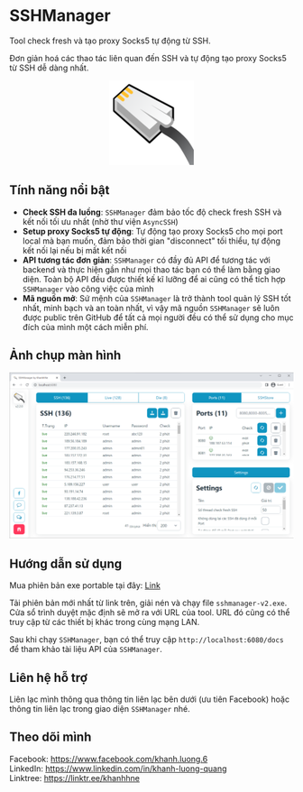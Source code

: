 # SSHManager

Tool check fresh và tạo proxy Socks5 tự động từ SSH.

Đơn giản hoá các thao tác liên quan đến SSH và tự động tạo proxy Socks5 từ SSH
dễ dàng nhất.

<p align="center">
  <!--suppress CheckImageSize -->
  <img src="public/logo.png" alt="sshmanager logo" width="150"/>
</p>

Tính năng nổi bật
----

- **Check SSH đa luồng**: `SSHManager` đảm bảo tốc độ check fresh SSH và kết nối
  tối ưu nhất (nhờ thư viện `AsyncSSH`)
- **Setup proxy Socks5 tự động**: Tự động tạo proxy Socks5 cho mọi port local mà
  bạn muốn, đảm bảo thời gian "disconnect" tối thiểu, tự động kết nối lại nếu bị
  mất kết nối
- **API tương tác đơn giản**: `SSHManager` có đầy đủ API để tương tác với backend
  và thực hiện gần như mọi thao tác bạn có thể làm bằng giao diện. Toàn bộ API đều
  được thiết kế kĩ lưỡng để ai cũng có thể tích hợp `SSHManager` vào công việc của
  mình
- **Mã nguồn mở**: Sứ mệnh của `SSHManager` là trở thành tool quản lý SSH tốt nhất,
  minh bạch và an toàn nhất, vì vậy mã nguồn `SSHManager` sẽ luôn được public trên
  GitHub để tất cả mọi người đều có thể sử dụng cho mục đích của mình một cách miễn
  phí.

Ảnh chụp màn hình
----
<p align="center">
  <!--suppress CheckImageSize -->
  <img src="logo/screenshot-1.png" alt="screenshot" width="600"/>
</p>

Hướng dẫn sử dụng
----
Mua phiên bản exe portable tại đây: <a href="https://taphoammo.net/gian-hang/sshmanager-v2-2-ban-moi-nhat">Link</a>

Tải phiên bản mới nhất từ link trên, giải nén và chạy file `sshmanager-v2.exe`.
Cửa sổ trình duyệt mặc định sẽ mở ra với URL của tool. URL đó cũng có thể
truy cập từ các thiết bị khác trong cùng mạng LAN.

Sau khi chạy `SSHManager`, bạn có thể truy cập `http://localhost:6080/docs` để
tham khảo tài liệu API của `SSHManager`.

Liên hệ hỗ trợ
----
Liên lạc mình thông qua thông tin liên lạc bên dưới (ưu tiên Facebook) hoặc
thông tin liên lạc trong giao diện `SSHManager` nhé.

Theo dõi mình
----
Facebook: https://www.facebook.com/khanh.luong.6 <br>
LinkedIn: https://www.linkedin.com/in/khanh-luong-quang <br>
Linktree: https://linktr.ee/khanhhne
